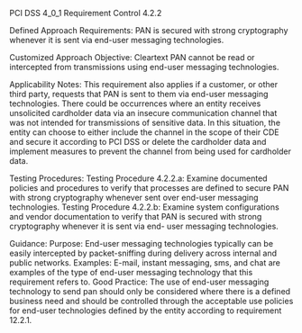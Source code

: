 PCI DSS 4_0_1 Requirement Control 4.2.2

Defined Approach Requirements:
PAN is secured with strong cryptography whenever it is sent via end-user messaging technologies.

Customized Approach Objective:
Cleartext PAN cannot be read or intercepted from transmissions using end-user messaging technologies.

Applicability Notes:
This requirement also applies if a customer, or other third party, requests that PAN is sent to them via end-user messaging technologies. There could be occurrences where an entity receives unsolicited cardholder data via an insecure communication channel that was not intended for transmissions of sensitive data. In this situation, the entity can choose to either include the channel in the scope of their CDE and secure it according to PCI DSS or delete the cardholder data and implement measures to prevent the channel from being used for cardholder data.

Testing Procedures:
Testing Procedure 4.2.2.a: Examine documented policies and procedures to verify that processes are defined to secure PAN with strong cryptography whenever sent over end-user messaging technologies.
Testing Procedure 4.2.2.b: Examine system configurations and vendor documentation to verify that PAN is secured with strong cryptography whenever it is sent via end- user messaging technologies.

Guidance:
Purpose: End-user messaging technologies typically can be easily intercepted by packet-sniffing during delivery across internal and public networks. Examples: E-mail, instant messaging, sms, and chat are examples of the type of end-user messaging technology that this requirement refers to. Good Practice: The use of end-user messaging technology to send pan should only be considered where there is a defined business need and should be controlled through the acceptable use policies for end-user technologies defined by the entity according to requirement 12.2.1.